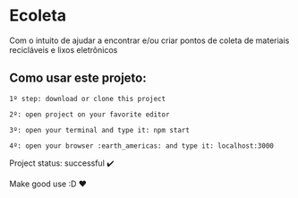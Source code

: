 <h1> Ecoleta </h1>
Com o intuito de ajudar a encontrar e/ou criar pontos de coleta de materiais recicláveis e lixos eletrônicos

<h2>Como usar este projeto:</h2>



```
1º step: download or clone this project

2º: open project on your favorite editor

3º: open your terminal and type it: npm start

4º: open your browser :earth_americas: and type it: localhost:3000
```

Project status: successful :heavy_check_mark:

Make good use :D :heart:
